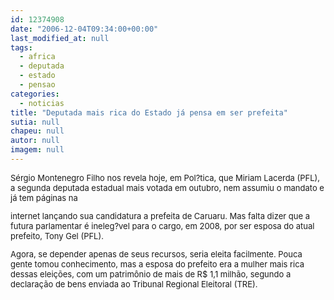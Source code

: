```yaml
---
id: 12374908
date: "2006-12-04T09:34:00+00:00"
last_modified_at: null
tags:
  - africa
  - deputada
  - estado
  - pensao
categories:
  - noticias
title: "Deputada mais rica do Estado já pensa em ser prefeita"
sutia: null
chapeu: null
autor: null
imagem: null
---
```

<p><FONT size=2></p>
<p><P>Sérgio Montenegro Filho nos revela hoje, em Pol?tica, que Miriam Lacerda (PFL), a segunda deputada estadual mais votada em outubro, nem assumiu o mandato e já tem páginas na</p>
<p> internet lançando sua candidatura a prefeita de Caruaru. Mas falta dizer que a futura parlamentar é ineleg?vel para o cargo, em 2008, por ser esposa do atual prefeito, Tony Gel (PFL).</P></p>
<p><P>Agora, se depender apenas de seus recursos, seria eleita facilmente. Pouca gente tomou conhecimento, mas a esposa do prefeito era a mulher mais rica dessas eleições, com um patrimônio de mais de R$ 1,1 milhão, segundo a declaração de bens enviada ao Tribunal Regional Eleitoral (TRE).</P></FONT> </p>
